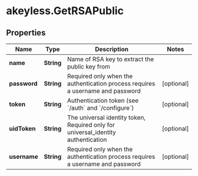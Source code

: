 # akeyless.GetRSAPublic

## Properties

Name | Type | Description | Notes
------------ | ------------- | ------------- | -------------
**name** | **String** | Name of RSA key to extract the public key from | 
**password** | **String** | Required only when the authentication process requires a username and password | [optional] 
**token** | **String** | Authentication token (see &#x60;/auth&#x60; and &#x60;/configure&#x60;) | [optional] 
**uidToken** | **String** | The universal identity token, Required only for universal_identity authentication | [optional] 
**username** | **String** | Required only when the authentication process requires a username and password | [optional] 



